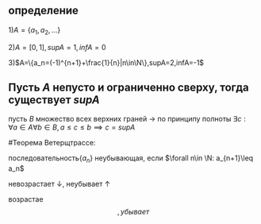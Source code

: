 ## определение
1)$A=\{a_1,a_2,\dots\}$

2)$A=[0,1], supA=1,infA=0$

3)$A=\{a_n=(-1)^{n+1}+\frac{1}{n}|n\in\N\},supA=2,infA=-1$

## Пусть $A$ непусто и ограниченно сверху, тогда существует $supA$
пусть $B$ множество всех верхних граней $\to$ по принципу полноты $\exists c : \forall a \in A \forall b \in B,a\leq c \leq b \implies c=supA$



#Теорема Ветерщтрассе:

последовательность$\{a_n\}$ неубывающая, если $\forall n\in \N: a_{n+1}\leq a_n$

невозрастает $\downarrow$, неубывает $\uparrow$

возрастае $$, убывает $$